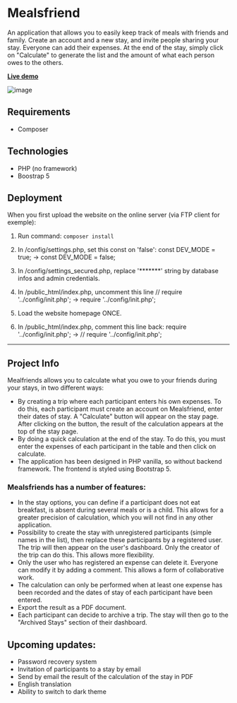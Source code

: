 # Mealsfriend

An application that allows you to easily keep track of meals with friends and family. Create an account and a new stay, and invite people sharing your stay. Everyone can add their expenses. At the end of the stay, simply click on "Calculate" to generate the list and the amount of what each person owes to the others.

[**Live demo**](https://https://mealsfriend.com/)

![image](https://user-images.githubusercontent.com/45925914/176819123-b05e5489-d99f-4141-b4b4-5bb595522657.png)

## Requirements

- Composer

## Technologies

- PHP (no framework)
- Boostrap 5

## Deployment

When you first upload the website on the online server (via FTP client for exemple):

1. Run command: `composer install`

2. In /config/settings.php, set this const on 'false':
const DEV_MODE = true;
-> const DEV_MODE = false;

3. In /config/settings_secured.php, replace '*******' string by database infos and admin credentials.

4. In /public_html/index.php, uncomment this line
// require '../config/init.php';
-> require '../config/init.php';

5. Load the website homepage ONCE.

6. In /public_html/index.php, comment this line back:
require '../config/init.php';
-> // require '../config/init.php';

---------

## Project Info

Mealfriends allows you to calculate what you owe to your friends during your stays, in two different ways:
- By creating a trip where each participant enters his own expenses. To do this, each participant must create an account on Mealsfriend, enter their dates of stay. A "Calculate" button will appear on the stay page. After clicking on the button, the result of the calculation appears at the top of the stay page.
- By doing a quick calculation at the end of the stay. To do this, you must enter the expenses of each participant in the table and then click on calculate.
- The application has been designed in PHP vanilla, so without backend framework. The frontend is styled using Bootstrap 5.

### Mealsfriends has a number of features:
- In the stay options, you can define if a participant does not eat breakfast, is absent during several meals or is a child. This allows for a greater precision of calculation, which you will not find in any other application.
- Possibility to create the stay with unregistered participants (simple names in the list), then replace these participants by a registered user. The trip will then appear on the user's dashboard. Only the creator of the trip can do this. This allows more flexibility.
- Only the user who has registered an expense can delete it. Everyone can modify it by adding a comment. This allows a form of collaborative work.
- The calculation can only be performed when at least one expense has been recorded and the dates of stay of each participant have been entered.
- Export the result as a PDF document.
- Each participant can decide to archive a trip. The stay will then go to the "Archived Stays" section of their dashboard.

## Upcoming updates:
- Password recovery system
- Invitation of participants to a stay by email
- Send by email the result of the calculation of the stay in PDF
- English translation
- Ability to switch to dark theme
